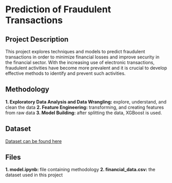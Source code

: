 # Prediction of Fraudulent Transactions
## Project Description
This project explores techniques and models to predict fraudulent transactions in order to minimize financial losses and improve security in the financial sector. With the increasing use of electronic transactions, fraudulent activities have become more prevalent and it is crucial to develop effective methods to identify and prevent such activities.

## Methodology
**1. Exploratory Data Analysis and Data Wrangling:** explore, understand, and clean the data
**2. Feature Engineering:** transforming, and creating features from raw data
**3. Model Building:** after splitting the data, XGBoost is used.

## Dataset
[Dataset can be found here](https://www.kaggle.com/datasets/ealaxi/paysim1)

## Files
**1. model.ipynb:** file containing methodology
**2. financial_data.csv:** the dataset used in this project

